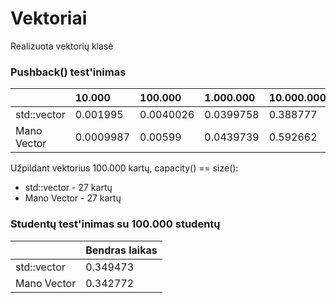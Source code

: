 # Vektoriai
Realizuota vektorių klasė

### Pushback() test'inimas 

|                 |     10.000    |    100.000   |  1.000.000  | 10.000.000 | 100.000.000 |
| :-------------- |:------------- | :----------- | :---------- | :--------- | :---------- |
| std::vector     |   0.001995    |   0.0040026  |   0.0399758 | 0.388777   | 2.43061     |
| Mano Vector     |   0.0009987   |   0.00599    |   0.0439739 | 0.592662   | 2.65124     |


Užpildant vektorius 100.000 kartų, capacity() == size():
* std::vector - 27 kartų
* Mano Vector - 27 kartų

### Studentų test'inimas su 100.000 studentų

|                 |  Bendras laikas |
| :-------------- |:--------------- | 
| std::vector     |    0.349473     |
| Mano Vector     |    0.342772     |
